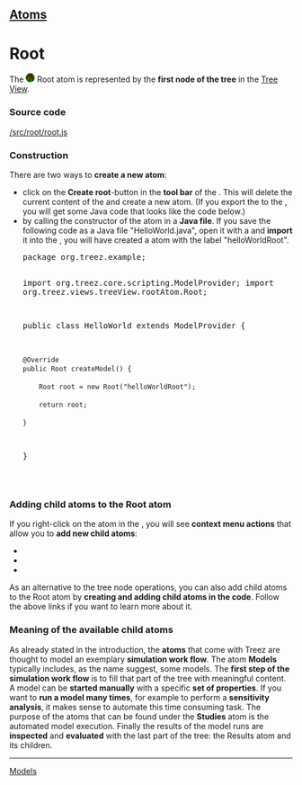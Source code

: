 [Atoms](../atoms.md)
----

# Root

The <img src="../../icons/root.png"> Root atom is represented by the **first node of the tree** in the [Tree View](../views/treeView.md). 


<H3>Source code</H3>

[/src/root/root.js](../../src/root/root.js)

<H3>Construction</H3>

There are two ways to <b>create a new <a class="root"></a> atom</b>: 
<ul>
	<li>click on the <b>Create root</b>-button in the <b>tool bar</b> of the <a class = "treezView"></a>. This 
	    will delete the current content of the <a class = "treezView"></a> and create a new <a class="root"></a> atom. 
	    (If you export the <a class="root"></a> to the <a class = "textEditor"></a>, you will get some Java code 
	    that looks like the code below.)
	</li>
	<li>by calling the constructor of the <a class="root"></a> atom in a <b>Java file</b>. If you save the following 
	    code as a Java file "HelloWorld.java", open it with a <a class = "textEditor"></a> and <b>import</b> it into the 
	    <a class = "treezView"></a>, you will have created a <a class="root"></a> atom with the label "helloWorldRoot".	
	<pre class="prettyprint">package org.treez.example;

import org.treez.core.scripting.ModelProvider;
import org.treez.views.treeView.rootAtom.Root;

public class HelloWorld extends ModelProvider {

	@Override
	public Root createModel() {

		Root root = new Root("helloWorldRoot");

		return root;

	}
}</pre>	     
	</li>
</ul>

<H3>Adding child atoms to the Root atom</H3>

If you right-click on the <a class="root"></a> atom in the <a class = "treezView"></a>, you will see 
<b>context menu actions</b> that allow you to <b>add new child atoms</b>: 
<ul>
<li><a class="models"></a></li>
<li><a class="studies"></a></li>
<li><a class="results"></a></li>
</ul>

As an alternative to the tree node operations, you can also add child atoms to the Root atom by <b>creating and 
adding child atoms in the code</b>. Follow the above links if you want to learn more about it.
</pre>

<H3>Meaning of the available child atoms</H3>

As already stated in the introduction, the <b>atoms</b> that come with Treez are thought to model an 
exemplary <b>simulation work flow</b>. The atom <b>Models</b> typically includes, as the name suggest, 
some models. The <b>first step of the simulation work flow</b> is to fill that part of the tree with meaningful
content. A model can be <b>started manually</b> with a specific <b>set of properties</b>. If you want to 
<b>run a model many times</b>, for example to perform a <b>sensitivity analysis</b>, it makes sense to 
automate this time consuming task. The purpose of the atoms that can be found under the <b>Studies</b> 
atom is the automated model execution. Finally the results of the model runs are <b>inspected</b> 
and <b>evaluated</b> with the last part of the tree: the Results atom and its children.    

</body>

<!-- add hyper links -->
<script> 
	$('.treezView').attr('href','../treezView/TreezView.html');  		
	$('.models').attr('href','../../../org.treez.model/help/atoms/Models.html'); 	
	$('.studies').attr('href','../../../org.treez.study/help/atoms/Studies.html'); 	
	$('.results').attr('href','../../../org.treez.results/help/atoms/Results.html'); 		 
</script>

----
[Models](./model/models.md)
